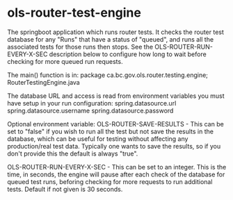 # ols-router-test-engine
The springboot application which runs router tests. It checks the router test database for any "Runs" that have a status of "queued", and runs all the associated tests for those runs then stops. See the OLS-ROUTER-RUN-EVERY-X-SEC description below to configure how long to wait before checking for more queued run requests.

The main() function is in:
package ca.bc.gov.ols.router.testing.engine;
RouterTestingEngine.java


The database URL and access is read from environment variables you must have setup in your run configuration:
spring.datasource.url
spring.datasource.username
spring.datasource.password

Optional environment variable:
OLS-ROUTER-SAVE-RESULTS - This can be set to "false" if you wish to run all the test but not save the results in the database, which can be useful for testing without affecting any production/real test data. Typically one wants to save the results, so if you don't provide this the default is always "true".


OLS-ROUTER-RUN-EVERY-X-SEC - This can be set to an integer. This is the time, in seconds, the engine will pause after each check of the database for queued test runs, beforing checking for more requests to run additional tests. Default if not given is 30 seconds.